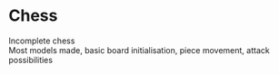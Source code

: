 # Chess

Incomplete chess <br />
Most models made, basic board initialisation, piece movement, attack possibilities

